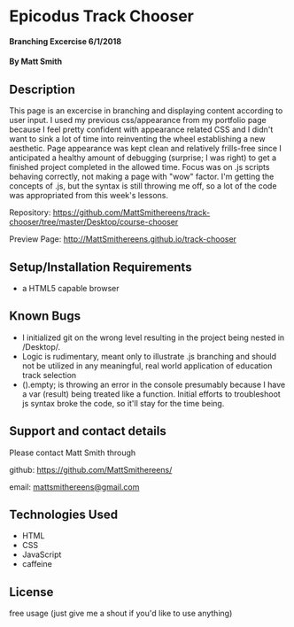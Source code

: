 # Epicodus Track Chooser

#### Branching Excercise 6/1/2018

#### By Matt Smith

## Description

This page is an excercise in branching and displaying content according to user input.  I used my previous css/appearance from my portfolio page because I feel pretty confident with appearance related CSS and I didn't want to sink a lot of time into reinventing the wheel establishing a new aesthetic.  Page appearance was kept clean and relatively frills-free since I anticipated a healthy amount of debugging (surprise; I was right) to get a finished project completed in the allowed time.  Focus was on .js scripts behaving correctly, not making a page with "wow" factor.  I'm getting the concepts of .js, but the syntax is still throwing me off, so a lot of the code was appropriated from this week's lessons.

Repository: https://github.com/MattSmithereens/track-chooser/tree/master/Desktop/course-chooser

Preview Page: http://MattSmithereens.github.io/track-chooser

## Setup/Installation Requirements

* a HTML5 capable browser

## Known Bugs

* I initialized git on the wrong level resulting in the project being nested in /Desktop/.
* Logic is rudimentary, meant only to illustrate .js branching and should not be utilized in any meaningful, real world application of education track selection
* ().empty; is throwing an error in the console presumably because I have a var (result) being treated like a function.  Initial efforts to troubleshoot js syntax broke the code, so it'll stay for the time being.

## Support and contact details

Please contact Matt Smith through

github: https://github.com/MattSmithereens/

email: mattsmithereens@gmail.com

## Technologies Used

* HTML
* CSS
* JavaScript
* caffeine

## License

free usage (just give me a shout if you'd like to use anything)
